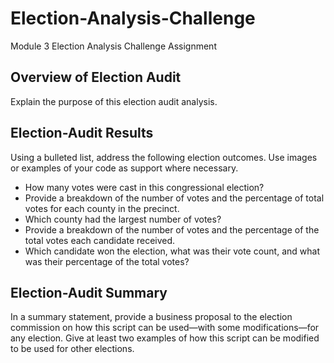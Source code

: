 # Election-Analysis-Challenge
Module 3 Election Analysis Challenge Assignment
## Overview of Election Audit
Explain the purpose of this election audit analysis.
## Election-Audit Results
Using a bulleted list, address the following election outcomes. Use images or examples of your code as support where necessary.
- How many votes were cast in this congressional election?
- Provide a breakdown of the number of votes and the percentage of total votes for each county in the precinct.
- Which county had the largest number of votes?
- Provide a breakdown of the number of votes and the percentage of the total votes each candidate received.
- Which candidate won the election, what was their vote count, and what was their percentage of the total votes?
## Election-Audit Summary
In a summary statement, provide a business proposal to the election commission on how this script can be used—with some modifications—for any election. Give at least two examples of how this script can be modified to be used for other elections.
